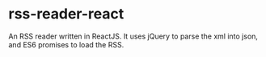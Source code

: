 # rss-reader-react
An RSS reader written in ReactJS. It uses jQuery to parse the xml into json, and ES6 promises to load the RSS.
